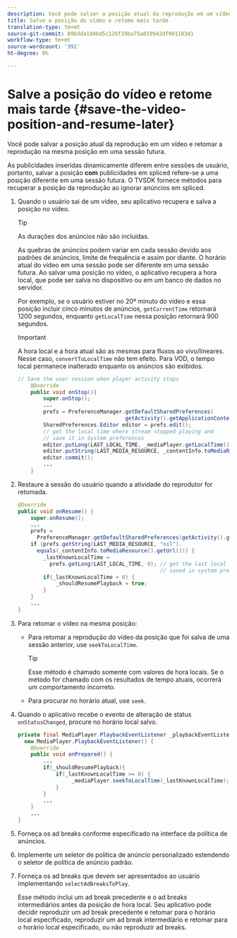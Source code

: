 ```yaml
---
description: Você pode salvar a posição atual da reprodução em um vídeo e retomar a reprodução na mesma posição em uma sessão futura.
title: Salve a posição do vídeo e retome mais tarde
translation-type: tm+mt
source-git-commit: 89bdda1d4bd5c126f19ba75a819942df901183d1
workflow-type: tm+mt
source-wordcount: '391'
ht-degree: 0%

---
```



# Salve a posição do vídeo e retome mais tarde {#save-the-video-position-and-resume-later}

Você pode salvar a posição atual da reprodução em um vídeo e retomar a reprodução na mesma posição em uma sessão futura.

As publicidades inseridas dinamicamente diferem entre sessões de usuário, portanto, salvar a posição **com** publicidades em spliced refere-se a uma posição diferente em uma sessão futura. O TVSDK fornece métodos para recuperar a posição da reprodução ao ignorar anúncios em spliced.

1. Quando o usuário sai de um vídeo, seu aplicativo recupera e salva a posição no vídeo.

   >[!TIP]
   >
   >As durações dos anúncios não são incluídas.

   As quebras de anúncios podem variar em cada sessão devido aos padrões de anúncios, limite de frequência e assim por diante. O horário atual do vídeo em uma sessão pode ser diferente em uma sessão futura. Ao salvar uma posição no vídeo, o aplicativo recupera a hora local, que pode ser salva no dispositivo ou em um banco de dados no servidor.

   Por exemplo, se o usuário estiver no 20º minuto do vídeo e essa posição incluir cinco minutos de anúncios, `getCurrentTime` retornará 1200 segundos, enquanto `getLocalTime` nessa posição retornará 900 segundos.

   >[!IMPORTANT]
   >
   >A hora local e a hora atual são as mesmas para fluxos ao vivo/lineares. Nesse caso, `convertToLocalTime` não tem efeito. Para VOD, o tempo local permanece inalterado enquanto os anúncios são exibidos.

   ```java
   // Save the user session when player activity stops 
       @Override 
       public void onStop(){ 
           super.onStop(); 
           ... 
           prefs = PreferenceManager.getDefaultSharedPreferences( 
                                     getActivity().getApplicationContext()); 
           SharedPreferences.Editor editor = prefs.edit(); 
           // get the local time where stream stopped playing and  
           // save it in System preferences 
           editor.putLong(LAST_LOCAL_TIME, _mediaPlayer.getLocalTime());  
           editor.putString(LAST_MEDIA_RESOURCE, _contentInfo.toMediaResource().getUrl()); 
           editor.commit(); 
           ... 
       }
   ```

1. Restaure a sessão do usuário quando a atividade do reprodutor for retomada.

   ```java
   @Override 
   public void onResume() { 
       super.onResume(); 
       ... 
       prefs =  
         PreferenceManager.getDefaultSharedPreferences(getActivity().getApplicationContext()); 
       if (prefs.getString(LAST_MEDIA_RESOURCE, "nil"). 
         equals(_contentInfo.toMediaResource().getUrl())) { 
           _lastKnownLocalTime =  
             prefs.getLong(LAST_LOCAL_TIME, 0); // get the last local time  
                                                // saved in system preferences 
           if(_lastKnownLocalTime > 0) { 
               _shouldResumePlayback = true; 
           } 
       } 
       ... 
   } 
   ```

1. Para retomar o vídeo na mesma posição:

   * Para retomar a reprodução do vídeo da posição que foi salva de uma sessão anterior, use `seekToLocalTime`.

      >[!TIP]
      >
      >Esse método é chamado somente com valores de hora locais. Se o método for chamado com os resultados de tempo atuais, ocorrerá um comportamento incorreto.

   * Para procurar no horário atual, use `seek`.

1. Quando o aplicativo recebe o evento de alteração de status `onStatusChanged`, procure no horário local salvo.

   ```java
   private final MediaPlayer.PlaybackEventListener _playbackEventListener =  
     new MediaPlayer.PlaybackEventListener() { 
       @Override 
       public void onPrepared() { 
           ... 
           if(_shouldResumePlayback){ 
               if(_lastKnownLocalTime >= 0) { 
                    _mediaPlayer.seekToLocalTime(_lastKnownLocalTime); 
               } 
           } 
           ... 
       } 
       ... 
   }
   ```

1. Forneça os ad breaks conforme especificado na interface da política de anúncios.
1. Implemente um seletor de política de anúncio personalizado estendendo o seletor de política de anúncio padrão.
1. Forneça os ad breaks que devem ser apresentados ao usuário implementando `selectAdBreaksToPlay`.

   Esse método inclui um ad break precedente e o ad breaks intermediários antes da posição de hora local. Seu aplicativo pode decidir reproduzir um ad break precedente e retomar para o horário local especificado, reproduzir um ad break intermediário e retomar para o horário local especificado, ou não reproduzir ad breaks.
